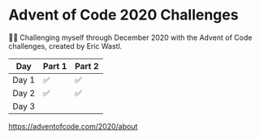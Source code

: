 # Advent of Code 2020 Challenges

🎄🎅 Challenging myself through December 2020 with the Advent of Code challenges, created by Eric Wastl.

Day | Part 1 | Part 2
----- | ------ | --------- |
Day 1 | ✅ |  ✅
Day 2 | ✅ |  ✅
Day 3 |

https://adventofcode.com/2020/about
